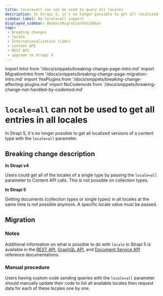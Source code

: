 ```yaml
---
title: locale=all can not be used to query all locales
description: In Strapi 5, it's no longer possible to get all localized versions with the '?locale=all' parameter.
sidebar_label: No locale=all support
displayed_sidebar: devDocsMigrationV5Sidebar
tags:
 - breaking changes
 - locale
 - Internationalization (i18n)
 - content API
 - REST API
 - upgrade to Strapi 5
---
```


import Intro from '/docs/snippets/breaking-change-page-intro.md'
import MigrationIntro from '/docs/snippets/breaking-change-page-migration-intro.md'
import YesPlugins from '/docs/snippets/breaking-change-affecting-plugins.md'
import NoCodemods from '/docs/snippets/breaking-change-not-handled-by-codemod.md'

# `locale=all` can not be used to get all entries in all locales

In Strapi 5, it's no longer possible to get all localized versions of a content type with the `locale=all` parameter.

<Intro />

<YesPlugins />
<NoCodemods />

## Breaking change description

<SideBySideContainer>

<SideBySideColumn>

**In Strapi v4**

Users could get all of the locales of a single type by passing the `locale=all` parameter to Content API calls. This is not possible on collection types.

</SideBySideColumn>

<SideBySideColumn>

**In Strapi 5**

Getting documents (collection types or single types) in all locales at the same time is not possible anymore. A specific locale value must be passed.

</SideBySideColumn>

</SideBySideContainer>

## Migration

<MigrationIntro />

### Notes

Additional information on what is possible to do with `locale` in Strapi 5 is available in the [REST API](/dev-docs/plugins/i18n#rest), [GraphQL API](/dev-docs/plugins/i18n#graphql), and [Document Service API](/dev-docs/api/document-service/locale) reference documentations.

### Manual procedure

Users having custom code sending queries with the `locale=all` parameter should manually update their code to list all available locales then request data for each of these locales one by one.

